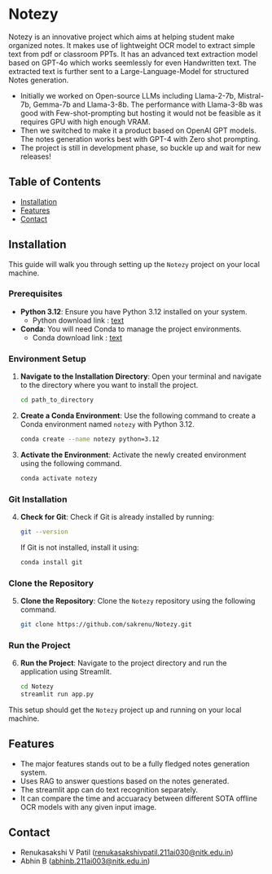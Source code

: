 # Notezy

Notezy is an innovative project which aims at helping student make organized notes. It makes use of lightweight OCR model to extract simple text from pdf or classroom PPTs. It has an advanced text extraction model based on GPT-4o which works seemlessly for even Handwritten text.
The extracted text is further sent to a Large-Language-Model for structured Notes generation. 
- Initially we worked on Open-source LLMs including Llama-2-7b, Mistral-7b, Gemma-7b and Llama-3-8b. The performance with Llama-3-8b was good with Few-shot-prompting but hosting it would not be feasible as it requires GPU with high enough VRAM.
- Then we switched to make it a product based on OpenAI GPT models. The notes generation works best with GPT-4 with Zero shot prompting.
- The project is still in development phase, so buckle up and wait for new releases!

## Table of Contents

- [Installation](#installation)
- [Features](#features)
- [Contact](#contact)

## Installation

This guide will walk you through setting up the `Notezy` project on your local machine.

### Prerequisites

- **Python 3.12**: Ensure you have Python 3.12 installed on your system.
    - Python download link : [text](https://www.python.org/downloads/release/python-3120/)
- **Conda**: You will need Conda to manage the project environments.
    - Conda download link : [text](https://docs.anaconda.com/anaconda/install/)

### Environment Setup

1. **Navigate to the Installation Directory**:
    Open your terminal and navigate to the directory where you want to install the project.

    ```bash
    cd path_to_directory
    ```

2. **Create a Conda Environment**:
    Use the following command to create a Conda environment named `notezy` with Python 3.12.

    ```bash
    conda create --name notezy python=3.12
    ```

3. **Activate the Environment**:
    Activate the newly created environment using the following command.

    ```bash
    conda activate notezy
    ```

### Git Installation

4. **Check for Git**:
    Check if Git is already installed by running:

    ```bash
    git --version
    ```

    If Git is not installed, install it using:

    ```bash
    conda install git
    ```

### Clone the Repository

5. **Clone the Repository**:
    Clone the `Notezy` repository using the following command.

    ```bash
    git clone https://github.com/sakrenu/Notezy.git
    ```

### Run the Project

6. **Run the Project**:
    Navigate to the project directory and run the application using Streamlit.

    ```bash
    cd Notezy
    streamlit run app.py
    ```

This setup should get the `Notezy` project up and running on your local machine.

## Features

- The major features stands out to be a fully fledged notes generation system.
- Uses RAG to answer questions based on the notes generated.
- The streamlit app can do text recognition separately.
- It can compare the time and accuaracy between different SOTA offline OCR models with any given input image.


## Contact

- Renukasakshi V Patil (renukasakshivpatil.211ai030@nitk.edu.in)
- Abhin B (abhinb.211ai003@nitk.edu.in)
